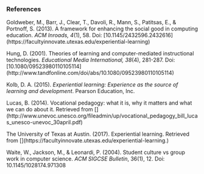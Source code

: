 <head>
    <link rel="stylesheet" href="main.css">
</head>
<body>
    <h3>References</h3>
    <p>Goldweber, M., Barr, J., Clear, T., Davoli, R., Mann, S., Patitsas, E., & Portnoff, S. (2013). A framework for enhancing the social good in computing education. <em>ACM Inroads, 4</em>(1), 58. Doi: [10.1145/2432596.2432616](https://facultyinnovate.utexas.edu/experiential-learning)</p>
    <p>Hung, D. (2001). Theories of learning and computer-mediated instructional technologies. <em>Educational Media International, 38</em>(4), 281-287. Doi: [10.1080/09523980110105114](http://www.tandfonline.com/doi/abs/10.1080/09523980110105114)</p>
    <p>Kolb, D. A. (2015). <em>Experiential learning: Experience as the source of learning and development</em>. Pearson Education, Inc.</p>
    <p>Lucas, B. (2014). Vocational pedagogy: what it is, why it matters and what we can do about it. Retrieved from [](http://www.unevoc.unesco.org/fileadmin/up/vocational_pedagogy_bill_lucas_unesco-unevoc_30april.pdf) </p>
    <p>The University of Texas at Austin. (2017). Experiential learning. Retrieved from [](https://facultyinnovate.utexas.edu/experiential-learning.)</p>
    <p>Waite, W., Jackson, M., & Leonardi, P. (2004). Student culture vs group work in computer science. <em>ACM SIGCSE Bulletin</em>, 36(1), 12. Doi: 10.1145/1028174.971308</p>